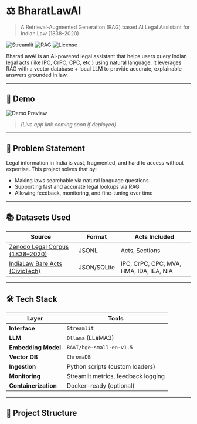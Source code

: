 # ⚖️ BharatLawAI

> A Retrieval-Augmented Generation (RAG) based AI Legal Assistant for Indian Law (1838–2020)

![Streamlit](https://img.shields.io/badge/Built%20with-Streamlit-orange)
![RAG](https://img.shields.io/badge/RAG-Enabled-blue)
![License](https://img.shields.io/badge/License-MIT-green)

BharatLawAI is an AI-powered legal assistant that helps users query Indian legal acts (like IPC, CrPC, CPC, etc.) using natural language. It leverages RAG with a vector database + local LLM to provide accurate, explainable answers grounded in law.

---

## 🚀 Demo

![Demo Preview](demo.gif)  
> *(Live app link coming soon if deployed)*

---

## 🧠 Problem Statement

Legal information in India is vast, fragmented, and hard to access without expertise. This project solves that by:

- Making laws searchable via natural language questions
- Supporting fast and accurate legal lookups via RAG
- Allowing feedback, monitoring, and fine-tuning over time

---

## 📚 Datasets Used

| Source | Format | Acts Included |
|--------|--------|----------------|
| [Zenodo Legal Corpus (1838–2020)](https://zenodo.org/record/4277318) | JSONL | Acts, Sections |
| [IndiaLaw Bare Acts (CivicTech)](https://github.com/civictech-india/indian-laws-data) | JSON/SQLite | IPC, CrPC, CPC, MVA, HMA, IDA, IEA, NIA |

---

## 🛠️ Tech Stack

| Layer | Tools |
|-------|-------|
| **Interface** | `Streamlit` |
| **LLM** | `Ollama` (LLaMA3) |
| **Embedding Model** | `BAAI/bge-small-en-v1.5` |
| **Vector DB** | `ChromaDB` |
| **Ingestion** | Python scripts (custom loaders) |
| **Monitoring** | Streamlit metrics, feedback logging |
| **Containerization** | Docker-ready (optional) |

---

## 🧩 Project Structure

